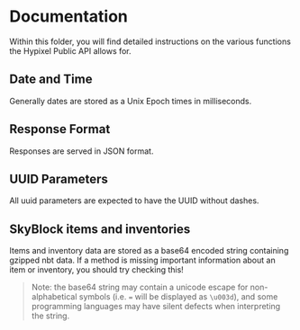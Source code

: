 # Documentation  
Within this folder, you will find detailed instructions on the various functions the Hypixel Public API allows for.

## Date and Time  
Generally dates are stored as a Unix Epoch times in milliseconds.

## Response Format  
Responses are served in JSON format.

## UUID Parameters
All uuid parameters are expected to have the UUID without dashes.

## SkyBlock items and inventories
Items and inventory data are stored as a base64 encoded string containing gzipped nbt data.
If a method is missing important information about an item or inventory, you should try checking this!
>Note: the base64 string may contain a unicode escape for non-alphabetical symbols (i.e. `=` will be displayed as `\u003d`), and some programming languages may have silent defects when interpreting the string.
